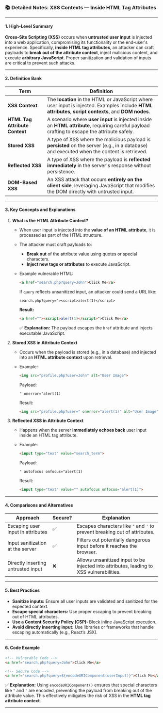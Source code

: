 ### 📚 **Detailed Notes: XSS Contexts — Inside HTML Tag Attributes**

---

#### 1. **High-Level Summary**

**Cross-Site Scripting (XSS)** occurs when **untrusted user input** is injected into a web application, compromising its functionality or the end-user's experience. Specifically, **inside HTML tag attributes**, an attacker can craft payloads to **break out of the attribute context**, inject malicious content, and execute **arbitrary JavaScript**. Proper sanitization and validation of inputs are critical to prevent such attacks.

---

#### 2. **Definition Bank**

|**Term**|**Definition**|
|---|---|
|**XSS Context**|The **location** in the HTML or JavaScript where user input is injected. Examples include **HTML attributes**, **script contexts**, and **DOM nodes**.|
|**HTML Tag Attribute Context**|A scenario where **user input** is injected inside an **HTML attribute**, requiring careful payload crafting to escape the attribute safely.|
|**Stored XSS**|A type of XSS where the malicious payload is **persisted** on the server (e.g., in a database) and executed when the content is retrieved.|
|**Reflected XSS**|A type of XSS where the payload is **reflected immediately** in the server's response without persistence.|
|**DOM-Based XSS**|An XSS attack that occurs **entirely on the client side**, leveraging JavaScript that modifies the DOM directly with untrusted input.|

---

#### 3. **Key Concepts and Explanations**

1. **What is the HTML Attribute Context?**
    
    - When user input is injected into the **value of an HTML attribute**, it is processed as part of the HTML structure.
    - The attacker must craft payloads to:
        - **Break out** of the attribute value using quotes or special characters.
        - **Inject new tags or attributes** to execute JavaScript.
    - Example vulnerable HTML:
        
        ```html
        <a href="search.php?query=John">Click Me</a>
        ```
        
        If `query` reflects unsanitized input, an attacker could send a URL like:
        
        ```
        search.php?query="><script>alert(1)</script>
        ```
        
        **Result:**
        
        ```html
        <a href=""><script>alert(1)</script>">Click Me</a>
        ```
        
        ✅ **Explanation:** The payload escapes the `href` attribute and injects executable JavaScript.

2. **Stored XSS in Attribute Context**
    
    - Occurs when the payload is stored (e.g., in a database) and injected into an **HTML attribute context** upon retrieval.
    - Example:
        
        ```html
        <img src="profile.php?user=John" alt="User Image">
        ```
        
        Payload:
        
        ```
        " onerror="alert(1)
        ```
        
        Result:
        
        ```html
        <img src="profile.php?user=" onerror="alert(1)" alt="User Image">
        ```

3. **Reflected XSS in Attribute Context**
    
    - Happens when the server **immediately echoes back** user input inside an HTML tag attribute.
    - Example:
        
        ```html
        <input type="text" value="search_term">
        ```
        
        Payload:
        
        ```
        " autofocus onfocus="alert(1)
        ```
        
        Result:
        
        ```html
        <input type="text" value="" autofocus onfocus="alert(1)">
        ```


---

#### 4. **Comparisons and Alternatives**

|**Approach**|**Secure?**|**Explanation**|
|---|---|---|
|Escaping user input in attributes|✅|Escapes characters like `"` and `'` to prevent breaking out of attributes.|
|Input sanitization at the server|✅|Filters out potentially dangerous input before it reaches the browser.|
|Directly inserting untrusted input|❌|Allows unsanitized input to be injected into attributes, leading to XSS vulnerabilities.|

---

#### 5. **Best Practices**

- **Sanitize inputs:** Ensure all user inputs are validated and sanitized for the expected context.
- **Escape special characters:** Use proper escaping to prevent breaking out of HTML attributes.
- **Use a Content Security Policy (CSP):** Block inline JavaScript execution.
- **Avoid directly inserting input:** Use libraries or frameworks that handle escaping automatically (e.g., React’s JSX).

---

#### 6. **Code Example**

```html
<!-- Vulnerable Code -->
<a href="search.php?query=John">Click Me</a>

<!-- Secure Code -->
<a href="search.php?query=${encodeURIComponent(userInput)}">Click Me</a>
```

✅ **Explanation:** Using `encodeURIComponent()` ensures that special characters like `"` and `'` are encoded, preventing the payload from breaking out of the attribute value. This effectively mitigates the risk of XSS in the **HTML tag attribute context**.

---